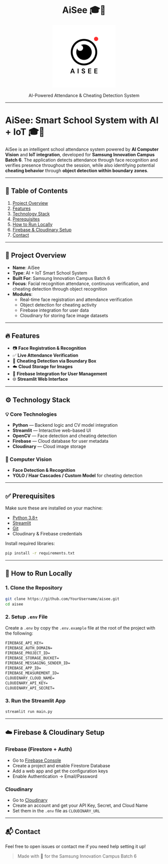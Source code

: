 <h1 align="center"> AiSee 🎓🤖 </h1>

<p align="center">
  <img alt="AiSee Logo" title="AiSee" src="assets/aisee-logo.png" width="200">
</p>

<p align="center">
  AI-Powered Attendance & Cheating Detection System
</p>

---

# AiSee: Smart School System with AI + IoT 🎓🤖

AiSee is an intelligent school attendance system powered by **AI Computer Vision** and **IoT integration**, developed for **Samsung Innovation Campus Batch 6**. The application detects attendance through face recognition and verifies presence throughout the session, while also identifying potential **cheating behavior** through **object detection within boundary zones**.

---

## 🧭 Table of Contents

1. [Project Overview](#project-overview)
2. [Features](#features)
3. [Technology Stack](#technology-stack)
4. [Prerequisites](#prerequisites)
5. [How to Run Locally](#how-to-run-locally)
6. [Firebase & Cloudinary Setup](#firebase--cloudinary-setup)
7. [Contact](#contact)

---

## 📌 Project Overview

- **Name**: AiSee
- **Type**: AI + IoT Smart School System
- **Built For**: Samsung Innovation Campus Batch 6
- **Focus**: Facial recognition attendance, continuous verification, and cheating detection through object recognition
- **Modules**:
  - Real-time face registration and attendance verification
  - Object detection for cheating activity
  - Firebase integration for user data
  - Cloudinary for storing face image datasets

---

## 🔥 Features

- 📷 **Face Registration & Recognition**
- ✅ **Live Attendance Verification**
- 🎯 **Cheating Detection via Boundary Box**
- ☁️ **Cloud Storage for Images**
- 🔐 **Firebase Integration for User Management**
- 🌐 **Streamlit Web Interface**

---

## ⚙️ Technology Stack

### 💡 Core Technologies

- **Python** — Backend logic and CV model integration
- **Streamlit** — Interactive web-based UI
- **OpenCV** — Face detection and cheating detection
- **Firebase** — Cloud database for user metadata
- **Cloudinary** — Cloud image storage

### 🧠 Computer Vision

- **Face Detection & Recognition**
- **YOLO / Haar Cascades / Custom Model** for cheating detection

---

## ✅ Prerequisites

Make sure these are installed on your machine:

- [Python 3.8+](https://www.python.org/)
- [Streamlit](https://streamlit.io/)
- [Git](https://git-scm.com/)
- Cloudinary & Firebase credentials

Install required libraries:

```bash
pip install -r requirements.txt
```

---

## 🚀 How to Run Locally

### 1. Clone the Repository

```bash
git clone https://github.com/YourUsername/aisee.git
cd aisee
```

### 2. Setup `.env` File

Create a `.env` by copy the `.env.example` file at the root of the project with the following:

```env
FIREBASE_API_KEY=
FIREBASE_AUTH_DOMAIN=
FIREBASE_PROJECT_ID=
FIREBASE_STORAGE_BUCKET=
FIREBASE_MESSAGING_SENDER_ID=
FIREBASE_APP_ID=
FIREBASE_MEASUREMENT_ID=
CLOUDINARY_CLOUD_NAME=
CLOUDINARY_API_KEY=
CLOUDINARY_API_SECRET=
```

### 3. Run the Streamlit App

```bash
streamlit run main.py
```

---

## ☁️ Firebase & Cloudinary Setup

### Firebase (Firestore + Auth)

- Go to [Firebase Console](https://console.firebase.google.com/)
- Create a project and enable Firestore Database
- Add a web app and get the configuration keys
- Enable Authentication → Email/Password

### Cloudinary

- Go to [Cloudinary](https://cloudinary.com/)
- Create an account and get your API Key, Secret, and Cloud Name
- Set them in the `.env` file as `CLOUDINARY_URL`

---

## 📬 Contact

Feel free to open issues or contact me if you need help setting it up!

> Made with 💙 for the Samsung Innovation Campus Batch 6
